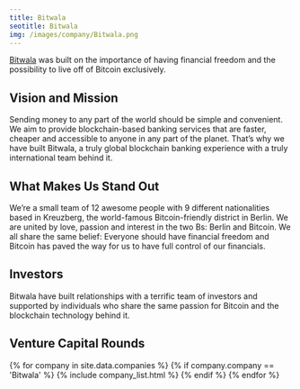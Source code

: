```yaml
---
title: Bitwala 
seotitle: Bitwala  
img: /images/company/Bitwala.png
---
```


<a href="https://www.bitwala.io">Bitwala</a> was built on the importance of having financial freedom and the possibility to live off of Bitcoin exclusively.

## Vision and Mission

Sending money to any part of the world should be simple and convenient. We aim to provide blockchain-based banking services that are faster, cheaper and accessible to anyone in any part of the planet. That’s why we have built Bitwala, a truly global blockchain banking experience with a truly international team behind it.

## What Makes Us Stand Out

We’re a small team of 12 awesome people with 9 different nationalities based in Kreuzberg, the world-famous Bitcoin-friendly district in Berlin. We are united by love, passion and interest in the two Bs: Berlin and Bitcoin. We all share the same belief: Everyone should have financial freedom and Bitcoin has paved the way for us to have full control of our financials. 

## Investors

Bitwala have built relationships with a terrific team of investors and supported by individuals who share the same passion for Bitcoin and the blockchain technology behind it.


## Venture Capital Rounds

{% for company in site.data.companies %}
{% if company.company == 'Bitwala' %}
{% include company_list.html %}
{% endif %}
{% endfor %}